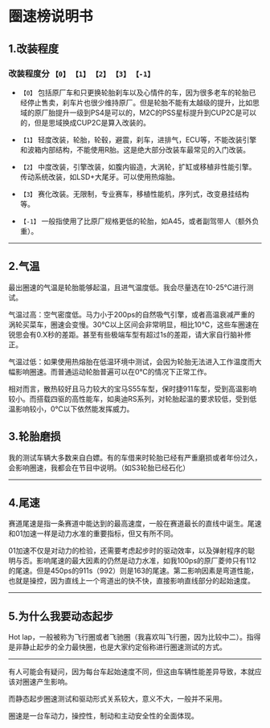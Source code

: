 # 圈速榜说明书
## 1.改装程度
### 改装程度分 `【0】` `【1】` `【2】` `【3】` `【-1】`

- `【0】` 包括原厂车和只更换轮胎刹车以及心情件的车，因为很多老车的轮胎已经停止售卖，刹车片也很少维持原厂。但是轮胎不能有太越级的提升，比如思域的原厂胎提升一级到PS4是可以的，M2C的PSS星标提升到CUP2C是可以的，但是思域换成CUP2C是算入改装的。

- `【1】` 轻度改装，轮胎，轮毂，避震，刹车，进排气，ECU等，不能改装引擎和波箱内部结构，不能使用R胎。这是绝大部分改装车最常见的入门改装。

- `【2】` 中度改装，引擎改装，如腹内锻造，大涡轮，扩缸或移植非性能引擎。传动系统改装，如LSD+大尾牙。可以使用热熔胎。

- `【3】` 赛化改装。无限制，专业赛车，移植性能机，序列式，改变悬挂结构等。

- `【-1】` 一般指使用了比原厂规格更低的轮胎，如A45，或者副驾带人（额外负重）。

---

## 2.气温
最出圈速的气温是轮胎能够起温，且进气温度低。我会尽量选在10-25℃进行测试。

气温过高：空气密度低。马力小于200ps的自然吸气引擎，或者高温衰减严重的涡轮买菜车，圈速会变慢。30℃以上区间会非常明显，相比10℃，这些车圈速在锐思会有0.X秒的差距。甚至有些极端车型有超过1s的差距，请大家自行脑补修正。

气温过低：如果使用热熔胎在低温环境中测试，会因为轮胎无法进入工作温度而大幅影响圈速。而普通运动轮胎普遍可以在0℃的情况下正常工作。

相对而言，散热较好且马力较大的宝马S55车型，保时捷911车型，受到高温影响较小。而搭载四驱的高性能车，如奥迪RS系列，对轮胎起温的要求较低，受到低温影响较小，0℃以下依然能发挥威力。

## 3.轮胎磨损
我的测试车辆大多数来自白嫖。有的车借来时轮胎已经有严重磨损或者年份过久，会影响圈速，我都会在节目中说明。（如S3轮胎已经石化）

---

## 4.尾速
赛道尾速是指一条赛道中能达到的最高速度，一般在赛道最长的直线中诞生。尾速和01加速一样是动力水准的重要指标，但又有所不同。

01加速不仅是对动力的检验，还需要考虑起步时的驱动效率，以及弹射程序的聪明与否。影响尾速的最大因素的仍然是动力水准，如我100ps的原厂菱帅只有112的尾速。但是450ps的911s（992）则是163的尾速。第二影响因素是弯道性能，也就是操控，因为直线上一个弯道出的快不快，直接影响直线部分的起始速度。

---

## 5.为什么我要动态起步
Hot lap，一般被称为飞行圈或者飞驰圈（我喜欢叫飞行圈，因为比较中二）。指得是非静止起步的全力最快圈，也是大家约定俗称进行圈速测试的方式。

---
有人可能会有疑问，因为每台车起始速度不同，但这由车辆性能差异导致，本就应该对圈速产生影响。

而静态起步圈速测试和驱动形式关系较大，意义不大，一般并不采用。

圈速是一台车动力，操控性，制动和主动安全性的全面体现。
